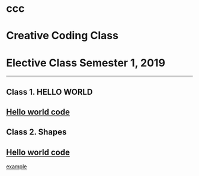# ccc
# Creative Coding Class
# Elective Class Semester 1, 2019
***
## Class 1. HELLO WORLD

## [Hello world code](https://editor.p5js.org/gregk/sketches/JCyEj_Pd6) 


## Class 2. Shapes

## [Hello world code](https://editor.p5js.org/gregk/sketches/JCyEj_Pd6) 
<a href="https://editor.p5js.org/gregk/sketches/JCyEj_Pd6" target="_blank">example</a>
